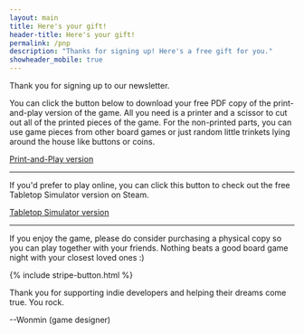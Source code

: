 ```yaml
---
layout: main
title: Here's your gift!
header-title: Here's your gift!
permalink: /pnp
description: "Thanks for signing up! Here's a free gift for you."
showheader_mobile: true
---
```


Thank you for signing up to our newsletter.

You can click the button below to download your free PDF copy of the print-and-play version of the game. All you need is a printer and a scissor to cut out all of the printed pieces of the game. For the non-printed parts, you can use game pieces from other board games or just random little trinkets lying around the house like buttons or coins.

<a target="_blank" href="/pnp/sysifus pnp.pdf" class="buttonlink is-yellow">
  <span class="buttonContent">Print-and-Play version</span>
</a>

---

If you'd prefer to play online, you can click this button to check out the free Tabletop Simulator version on Steam.

<a target="_blank" href="https://steamcommunity.com/sharedfiles/filedetails/?id=2348684658" class="buttonlink is-blue">
  <span class="buttonContent">Tabletop Simulator version</span>
</a>

---

If you enjoy the game, please do consider purchasing a physical copy so you can play together with your friends. Nothing beats a good board game night with your closest loved ones :)

{% include stripe-button.html %}

Thank you for supporting indie developers and helping their dreams come true. You rock.

--Wonmin (game designer)
